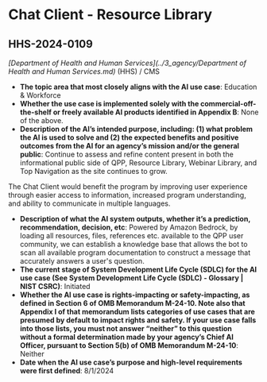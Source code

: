 # Chat Client - Resource Library
## HHS-2024-0109
_[Department of Health and Human Services](../3_agency/Department of Health and Human Services.md)_ (HHS) / CMS


+ **The topic area that most closely aligns with the AI use case**: Education & Workforce
+ **Whether the use case is implemented solely with the commercial-off-the-shelf or freely available AI products identified in Appendix B**: None of the above.
+ **Description of the AI’s intended purpose, including: (1) what problem the AI is used to solve and (2) the expected benefits and positive outcomes from the AI for an agency’s mission and/or the general public**: Continue to assess and refine content present in both the informational public side of QPP, Resource Library, Webinar Library, and Top Navigation as the site continues to grow.

The Chat Client would benefit the program by improving user experience through easier access to information, increased program understanding, and ability to communicate in multiple languages.
+ **Description of what the AI system outputs, whether it’s a prediction, recommendation, decision, etc**: Powered by Amazon Bedrock, by loading all resources, files, references etc. available to the QPP user community, we can establish a knowledge base that allows the bot to scan all available program documentation to construct a message that accurately answers a user's question.
+ **The current stage of System Development Life Cycle (SDLC) for the AI use case (See System Development Life Cycle (SDLC) - Glossary | NIST CSRC)**: Initiated
+ **Whether the AI use case is rights-impacting or safety-impacting, as defined in Section 6 of OMB Memorandum M-24-10. Note also that Appendix I of that memorandum lists categories of use cases that are presumed by default to impact rights and safety. If your use case falls into those lists, you must not answer “neither” to this question without a formal determination made by your agency’s Chief AI Officer, pursuant to Section 5(b) of OMB Memorandum M-24-10**: Neither
+ **Date when the AI use case’s purpose and high-level requirements were first defined**: 8/1/2024
